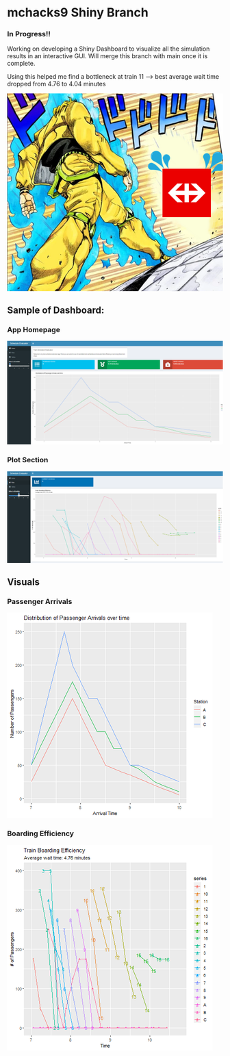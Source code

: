 # mchacks9  Shiny Branch

### In Progress!!
Working on developing a Shiny Dashboard to visualize all the simulation results in an interactive GUI.
Will merge this branch with main once it is complete. 

Using this helped me find a bottleneck at train 11 --> best average wait time dropped from 4.76 to 4.04 minutes

![Dio v. SBB](https://github.com/aosakwe/mchacks9/blob/main/visuals/SBB_DIO.png)

## Sample of Dashboard:
### App Homepage
![Homepage](https://github.com/aosakwe/mchacks9/blob/main/visuals/sample_dash1.png)

### Plot Section
![Plots](https://github.com/aosakwe/mchacks9/blob/main/visuals/sample_dash2.png)

## Visuals
### Passenger Arrivals
![Plot of Passenger Arrivals](https://github.com/aosakwe/mchacks9/blob/main/visuals/passenger_plot.png)

### Boarding Efficiency
![Plot of Boarding Efficiency](https://github.com/aosakwe/mchacks9/blob/main/visuals/best_result_plot26Jan2022.png)



